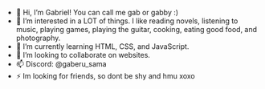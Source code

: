 - 👋 Hi, I’m Gabriel! You can call me gab or gabby :) 
- 👀 I’m interested in a LOT of things. I like reading novels, listening to music, playing games, playing the guitar, cooking, eating good food, and photography.
- 🌱 I’m currently learning HTML, CSS, and JavaScript.
- 💞️ I’m looking to collaborate on websites.
- 📫 Discord: @gaberu_sama
- ⚡ Im looking for friends, so dont be shy and hmu xoxo

<!---
gabcakee/gabcakee is a ✨ special ✨ repository because its `README.md` (this file) appears on your GitHub profile.
You can click the Preview link to take a look at your changes.
--->
